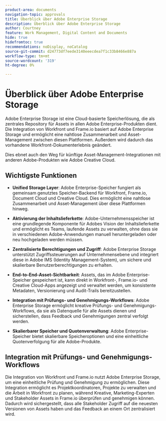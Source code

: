 ```yaml
---
product-area: documents
navigation-topic: approvals
title: Überblick über Adobe Enterprise Storage
description: Überblick über Adobe Enterprise Storage
author: Courtney
feature: Work Management, Digital Content and Documents
hide: true
hidefromtoc: true
recommendations: noDisplay, noCatalog
source-git-commit: d24773df7eede3140eeecdea7f1c33b8466e887a
workflow-type: tm+mt
source-wordcount: '319'
ht-degree: 0%

---
```



# Überblick über Adobe Enterprise Storage

Adobe Enterprise Storage ist eine Cloud-basierte Speicherlösung, die als zentrales Repository für Assets in allen Adobe Enterprise-Produkten dient. Die Integration von Workfront und Frame.io basiert auf Adobe Enterprise Storage und ermöglicht eine nahtlose Zusammenarbeit und Asset-Management zwischen diesen Plattformen. Außerdem wird dadurch das vorhandene Workfront-Dokumenterlebnis geändert.

Dies ebnet auch den Weg für künftige Asset-Management-Integrationen mit anderen Adobe-Produkten wie Adobe Creative Cloud.

## Wichtigste Funktionen

* **Unified Storage Layer**: Adobe Enterprise-Speicher fungiert als gemeinsam genutztes Speicher-Backend für Workfront, Frame.io, Document Cloud und Creative Cloud. Dies ermöglicht eine nahtlose Zusammenarbeit und Asset-Management über diese Plattformen hinweg.

* **Aktivierung der Inhaltslieferkette**: Adobe-Unternehmensspeicher ist eine grundlegende Komponente für Adobes Vision der Inhaltslieferkette und ermöglicht es Teams, laufende Assets zu verwalten, ohne dass sie in verschiedenen Adobe-Anwendungen manuell heruntergeladen oder neu hochgeladen werden müssen.

* **Zentralisierte Berechtigungen und Zugriff**: Adobe Enterprise Storage unterstützt Zugriffssteuerungen auf Unternehmensebene und integriert diese in Adobe IMS (Identity Management-System), um sichere und skalierbare Benutzerberechtigungen zu erhalten.

* **End-to-End-Asset-Sichtbarkeit**: Assets, das im Adobe Enterprise-Speicher gespeichert ist, kann direkt in Workfront-, Frame.io- und Creative Cloud-Apps angezeigt und verwaltet werden, um konsistente Metadaten, Versionierung und Audit-Trails bereitzustellen.

* **Integration mit Prüfungs- und Genehmigungs-Workflows**: Adobe Enterprise Storage ermöglicht kreative Prüfungs- und Genehmigungs-Workflows, da sie als Datenquelle für alle Assets dienen und sicherstellen, dass Feedback und Genehmigungen zentral verfolgt werden.

* **Skalierbarer Speicher und Quotenverwaltung**: Adobe Enterprise-Speicher bietet skalierbare Speicheroptionen und eine einheitliche Quotenverfolgung für alle Adobe-Produkte.

## Integration mit Prüfungs- und Genehmigungs-Workflows

Die Integration von Workfront und Frame.io nutzt Adobe Enterprise Storage, um eine einheitliche Prüfung und Genehmigung zu ermöglichen. Diese Integration ermöglicht es Projektkoordinatoren, Projekte zu verwalten und die Arbeit in Workfront zu planen, während Kreative, Marketing-Experten und Stakeholder Assets in Frame.io überprüfen und genehmigen können. Dadurch wird sichergestellt, dass alle Stakeholder Zugriff auf die neuesten Versionen von Assets haben und das Feedback an einem Ort zentralisiert wird.

<!--For more information about the Workfront and Frame.io integration, see [Frame.io integration overview](/help/quicksilver/review-and-approve-work/native-integrations/frame-io/frame-int-overview.md).-->